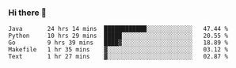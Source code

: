 ### Hi there 👋

<!--
**yeya24/yeya24** is a ✨ _special_ ✨ repository because its `README.md` (this file) appears on your GitHub profile.

Here are some ideas to get you started:

- 🔭 I’m currently working on ...
- 🌱 I’m currently learning ...
- 👯 I’m looking to collaborate on ...
- 🤔 I’m looking for help with ...
- 💬 Ask me about ...
- 📫 How to reach me: ...
- 😄 Pronouns: ...
- ⚡ Fun fact: ...
-->

<!--START_SECTION:waka-->
```text
Java       24 hrs 14 mins  ████████████░░░░░░░░░░░░░   47.44 % 
Python     10 hrs 29 mins  █████░░░░░░░░░░░░░░░░░░░░   20.55 % 
Go         9 hrs 39 mins   ████▓░░░░░░░░░░░░░░░░░░░░   18.89 % 
Makefile   1 hr 35 mins    ▓░░░░░░░░░░░░░░░░░░░░░░░░   03.12 % 
Text       1 hr 27 mins    ▓░░░░░░░░░░░░░░░░░░░░░░░░   02.87 % 
```
<!--END_SECTION:waka-->
